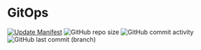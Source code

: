 # GitOps

[![Update Manifest](https://github.com/x-real-ip/gitops/actions/workflows/update-manifest.yaml/badge.svg)](https://github.com/x-real-ip/gitops/actions/workflows/update-manifest.yaml)
![GitHub repo size](https://img.shields.io/github/repo-size/x-real-ip/gitops?logo=Github)
![GitHub commit activity](https://img.shields.io/github/commit-activity/y/x-real-ip/gitops?logo=github)
![GitHub last commit (branch)](https://img.shields.io/github/last-commit/x-real-ip/gitops/main?logo=github)
